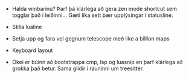 - Halda winbarinu? Þarf þá klárlega að gera 
	zen mode shortcut sem togglar það 
	í leiðinni... Gæti líka sett þær 
	upplýsingar í statusline. 

- Stilla lualine 

- Setja upp og fara vel gegnum telescope 
	með like a billion maps

- Keyboard layout

- Ókei er búinn að bootstrappa cmp, lsp og luasnip 
        en þarf klárlega að grokka það betur. 
        Sama gildir í rauninni um treesitter.
